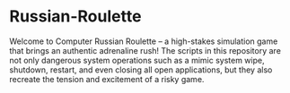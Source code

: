 # Russian-Roulette
Welcome to Computer Russian Roulette – a high-stakes simulation game that brings an authentic adrenaline rush! The scripts in this repository are not only dangerous system operations such as a mimic system wipe, shutdown, restart, and even closing all open applications, but they also recreate the tension and excitement of a risky game. 
